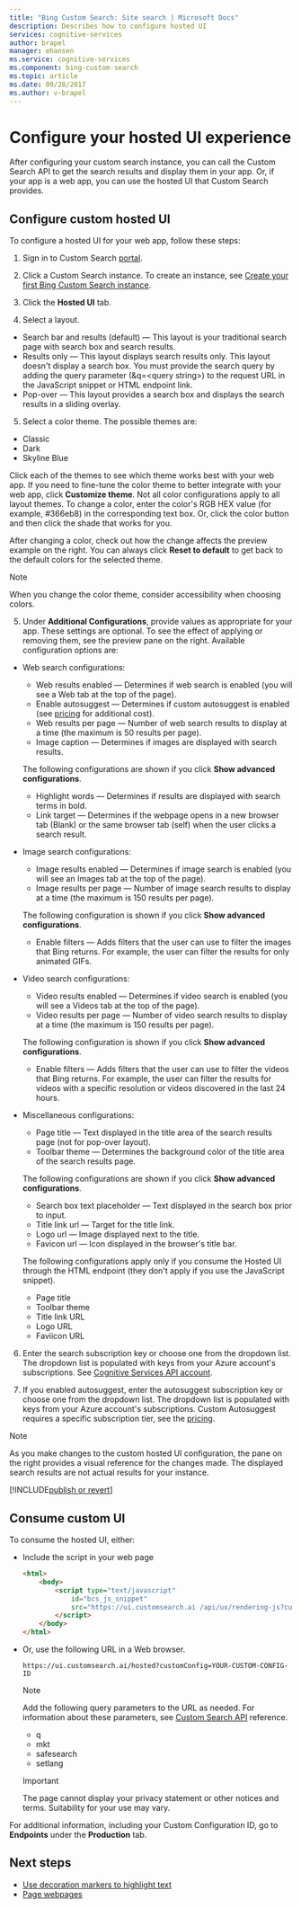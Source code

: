 ```yaml
---
title: "Bing Custom Search: Site search | Microsoft Docs"
description: Describes how to configure hosted UI
services: cognitive-services
author: brapel
manager: ehansen
ms.service: cognitive-services
ms.component: bing-custom-search
ms.topic: article
ms.date: 09/28/2017
ms.author: v-brapel
---
```


# Configure your hosted UI experience

After configuring your custom search instance, you can call the Custom Search API to get the search results and display them in your app. Or, if your app is a web app, you can use the hosted UI that Custom Search provides.   

## Configure custom hosted UI

To configure a hosted UI for your web app, follow these steps:

1. Sign in to Custom Search [portal](https://customsearch.ai).  
  
2. Click a Custom Search instance. To create an instance, see [Create your first Bing Custom Search instance](quick-start.md).  

3. Click the **Hosted UI** tab.  
  
4. Select a layout.
  
  - Search bar and results (default) &mdash; This layout is your traditional search page with search box and search results.
  - Results only &mdash; This layout displays search results only. This layout doesn't display a search box. You must provide the search query by adding the query parameter (&q=\<query string>) to the request URL in the JavaScript snippet or HTML endpoint link.
  - Pop-over &mdash; This layout provides a search box and displays the search results in a sliding overlay.
      
5. Select a color theme. The possible themes are: 
  
  - Classic
  - Dark
  - Skyline Blue

  Click each of the themes to see which theme works best with your web app. If you need to fine-tune the color theme to better integrate with your web app, click **Customize theme**. Not all color configurations apply to all layout themes. To change a color, enter the color's RGB HEX value (for example, #366eb8) in the corresponding text box. Or, click the  color button and then click the shade that works for you. 
  
  After changing a color, check out how the change affects the preview example on the right. You can always click **Reset to default** to get back to the default colors for the selected theme.

  > [!NOTE]
  > When you change the color theme, consider accessibility when choosing colors.

5. Under **Additional Configurations**, provide values as appropriate for your app. These settings are optional. To see the effect of applying or removing them, see the preview pane on the right. Available configuration options are:  
  
  - Web search configurations:
    - Web results enabled &mdash; Determines if web search is enabled (you will see a Web tab at the top of the page).
    - Enable autosuggest &mdash; Determines if custom autosuggest is enabled (see [pricing](https://azure.microsoft.com/pricing/details/cognitive-services/bing-custom-search/) for additional cost).
    - Web results per page &mdash; Number of web search results to display at a time (the maximum is 50 results per page).
    - Image caption &mdash; Determines if images are displayed with search results.
  
    The following configurations are shown if you click **Show advanced configurations**.  
  
    - Highlight words &mdash; Determines if results are displayed with search terms in bold. 
    - Link target &mdash; Determines if the webpage opens in a new browser tab (Blank) or the same browser tab (self) when the user clicks a search result. 

  - Image search configurations:
    - Image results enabled &mdash; Determines if image search is enabled (you will see an Images tab at the top of the page).   
    - Image results per page &mdash; Number of image search results to display at a time (the maximum is 150 results per page).  
  
    The following configuration is shown if you click **Show advanced configurations**.  
  
    - Enable filters &mdash; Adds filters that the user can use to filter the images that Bing returns. For example, the user can filter the results for only animated GIFs.

  - Video search configurations:
    - Video results enabled &mdash; Determines if video search is enabled (you will see a Videos tab at the top of the page).  
    - Video results per page &mdash; Number of video search results to display at a time (the maximum is 150 results per page).
  
    The following configuration is shown if you click **Show advanced configurations**.  
  
    - Enable filters &mdash; Adds filters that the user can use to filter the videos that Bing returns. For example, the user can filter the results for videos with a specific resolution or videos discovered in the last 24 hours.

  - Miscellaneous configurations:
    - Page title &mdash; Text displayed in the title area of the search results page (not for pop-over layout).
    - Toolbar theme &mdash; Determines the background color of the title area of the search results page.  
  
    The following configurations are shown if you click **Show advanced configurations**.  
  
    - Search box text placeholder &mdash; Text displayed in the search box prior to input.
    - Title link url &mdash;  Target for the title link.
    - Logo url &mdash; Image displayed next to the title. 
    - Favicon url &mdash; Icon displayed in the browser's title bar.  

    The following configurations apply only if you consume the Hosted UI through the HTML endpoint (they don't apply if you use the JavaScript snippet).
    
    - Page title
    - Toolbar theme
    - Title link URL
    - Logo URL
    - Faviicon URL  
  
6. Enter the search subscription key or choose one from the dropdown list. The dropdown list is populated with keys from your Azure account's subscriptions. See [Cognitive Services API account](https://docs.microsoft.com/azure/cognitive-services/cognitive-services-apis-create-account).  

7. If you enabled autosuggest, enter the autosuggest subscription key or choose one from the dropdown list. The dropdown list is populated with keys from your Azure account's subscriptions. Custom Autosuggest requires a specific subscription tier, see the [pricing](https://azure.microsoft.com/pricing/details/cognitive-services/bing-custom-search/).

> [!NOTE]
> As you make changes to the custom hosted UI configuration, the pane on the right provides a visual reference for the changes made. The displayed search results are not actual results for your instance.

[!INCLUDE[publish or revert](./includes/publish-revert.md)]

## Consume custom UI

To consume the hosted UI, either: 

- Include the script in your web page  
  
  ```html
  <html>
      <body>
          <script type="text/javascript" 
              id="bcs_js_snippet"
              src="https://ui.customsearch.ai /api/ux/rendering-js?customConfig=<YOUR-CUSTOM-CONFIG-ID>&market=en-US&safeSearch=Moderate&version=latest&q=">
          </script>
      </body>    
  </html>
  ```

- Or, use the following URL in a Web browser.   
  
  `https://ui.customsearch.ai/hosted?customConfig=YOUR-CUSTOM-CONFIG-ID`  
  
  > [!NOTE]
  > Add the following query parameters to the URL as needed. For information about these parameters, see [Custom Search API](https://docs.microsoft.com/rest/api/cognitiveservices/bing-custom-search-api-v7-reference#query-parameters) reference.
  >
  > - q
  > - mkt
  > - safesearch
  > - setlang

  > [!IMPORTANT]
  > The page cannot display your privacy statement or other notices and terms. Suitability for your use may vary.  

For additional information, including your Custom Configuration ID, go to **Endpoints** under the **Production** tab.

## Next steps

- [Use decoration markers to highlight text](./hit-highlighting.md)
- [Page webpages](./page-webpages.md)